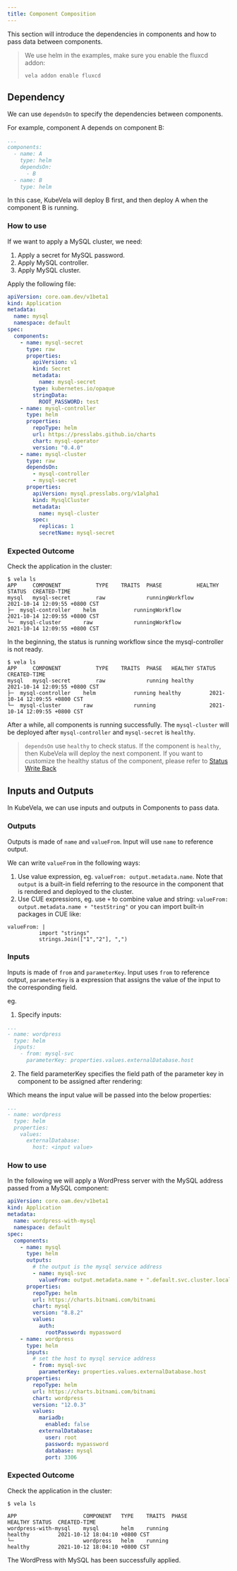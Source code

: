 ```yaml
---
title: Component Composition
---
```


This section will introduce the dependencies in components and how to pass data between components.

> We use helm in the examples, make sure you enable the fluxcd addon:
> ```shell
> vela addon enable fluxcd
> ```

## Dependency

We can use `dependsOn` to specify the dependencies between components.

For example, component A depends on component B:

```yaml
...
components:
  - name: A
    type: helm
    dependsOn:
      - B
  - name: B
    type: helm
```

In this case, KubeVela will deploy B first, and then deploy A when the component B is running.

### How to use

If we want to apply a MySQL cluster, we need:

1. Apply a secret for MySQL password.
2. Apply MySQL controller.
3. Apply MySQL cluster.

Apply the following file:

```yaml
apiVersion: core.oam.dev/v1beta1
kind: Application
metadata:
  name: mysql
  namespace: default
spec:
  components:
    - name: mysql-secret
      type: raw
      properties:
        apiVersion: v1
        kind: Secret
        metadata:
          name: mysql-secret
        type: kubernetes.io/opaque
        stringData:
          ROOT_PASSWORD: test
    - name: mysql-controller
      type: helm
      properties:
        repoType: helm
        url: https://presslabs.github.io/charts
        chart: mysql-operator
        version: "0.4.0"
    - name: mysql-cluster
      type: raw
      dependsOn:
        - mysql-controller
        - mysql-secret
      properties:
        apiVersion: mysql.presslabs.org/v1alpha1
        kind: MysqlCluster
        metadata:
          name: mysql-cluster
        spec:
          replicas: 1
          secretName: mysql-secret
```

### Expected Outcome

Check the application in the cluster:

```shell
$ vela ls
APP  	COMPONENT       	TYPE	TRAITS	PHASE          	HEALTHY	STATUS	CREATED-TIME
mysql	mysql-secret    	raw 	      	runningWorkflow	       	      	2021-10-14 12:09:55 +0800 CST
├─ 	mysql-controller	helm	      	runningWorkflow	       	      	2021-10-14 12:09:55 +0800 CST
└─ 	mysql-cluster   	raw 	      	runningWorkflow	       	      	2021-10-14 12:09:55 +0800 CST
```

In the beginning, the status is running workflow since the mysql-controller is not ready.

```shell
$ vela ls
APP  	COMPONENT       	TYPE	TRAITS	PHASE  	HEALTHY	STATUS	CREATED-TIME
mysql	mysql-secret    	raw 	      	running	healthy	      	2021-10-14 12:09:55 +0800 CST
├─ 	mysql-controller	helm	      	running	healthy	      	2021-10-14 12:09:55 +0800 CST
└─ 	mysql-cluster   	raw 	      	running	       	      	2021-10-14 12:09:55 +0800 CST
```

After a while, all components is running successfully. The `mysql-cluster` will be deployed after `mysql-controller` and `mysql-secret` is `healthy`.

> `dependsOn` use `healthy` to check status. If the component is `healthy`, then KubeVela will deploy the next component.
> If you want to customize the healthy status of the component, please refer to [Status Write Back](../../platform-engineers/traits/status)


## Inputs and Outputs

In KubeVela, we can use inputs and outputs in Components to pass data.

### Outputs

Outputs is made of `name` and `valueFrom`. Input will use `name` to reference output.

We can write `valueFrom` in the following ways:
1. Use value expression, eg. `valueFrom: output.metadata.name`. Note that `output` is a built-in field referring to the resource in the component that is rendered and deployed to the cluster.
2. Use CUE expressions, eg. use `+` to combine value and string: `valueFrom: output.metadata.name + "testString"` or you can import built-in packages in CUE like:
```
valueFrom: |
          import "strings"
          strings.Join(["1","2"], ",")
```

### Inputs

Inputs is made of `from` and `parameterKey`. Input uses `from` to reference output, `parameterKey` is a expression that assigns the value of the input to the corresponding field.

eg.

1. Specify inputs:

```yaml
...
- name: wordpress
  type: helm
  inputs:
    - from: mysql-svc
      parameterKey: properties.values.externalDatabase.host
```

2. The field parameterKey specifies the field path of the parameter key in component to be assigned after rendering:

Which means the input value will be passed into the below properties:

```yaml
...
- name: wordpress
  type: helm
  properties:
    values:
      externalDatabase:
        host: <input value>
```

### How to use

In the following we will apply a WordPress server with the MySQL address passed from a MySQL component:

```yaml
apiVersion: core.oam.dev/v1beta1
kind: Application
metadata:
  name: wordpress-with-mysql
  namespace: default
spec:
  components:
    - name: mysql
      type: helm
      outputs:
        # the output is the mysql service address
        - name: mysql-svc
          valueFrom: output.metadata.name + ".default.svc.cluster.local"
      properties:
        repoType: helm
        url: https://charts.bitnami.com/bitnami
        chart: mysql
        version: "8.8.2"
        values:
          auth:
            rootPassword: mypassword
    - name: wordpress
      type: helm
      inputs:
        # set the host to mysql service address
        - from: mysql-svc
          parameterKey: properties.values.externalDatabase.host
      properties:
        repoType: helm
        url: https://charts.bitnami.com/bitnami
        chart: wordpress
        version: "12.0.3"
        values:
          mariadb:
            enabled: false
          externalDatabase:
            user: root
            password: mypassword
            database: mysql
            port: 3306
```

### Expected Outcome

Check the application in the cluster:

```shell
$ vela ls

APP                 	COMPONENT	TYPE	TRAITS	PHASE          	HEALTHY	STATUS	CREATED-TIME
wordpress-with-mysql	mysql    	helm	running	                healthy	        2021-10-12 18:04:10 +0800 CST
└─                	    wordpress	helm	running	                healthy	       	2021-10-12 18:04:10 +0800 CST
```

The WordPress with MySQL has been successfully applied.